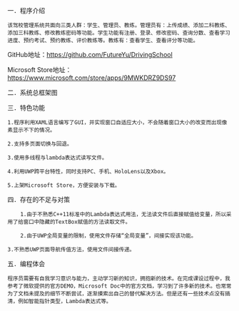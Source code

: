 一．程序介绍

	该驾校管理系统共面向三类人群：学生、管理员、教练。管理员有：上传成绩、添加二科教练、添加三科教练、修改教练密码等功能。学生功能有注册、登录、修改密码、查询分数、查看学习进度、预约考试、预约教练、评价教练等。教练有：查看学生、查看评分等功能。

 

GitHub地址：https://github.com/FutureYu/DrivingSchool

Microsoft Store地址：https://www.microsoft.com/store/apps/9MWKDRZ9DS97



二．系统总框架图

                                                  

 

三．特色功能

	1.程序利用XAML语言编写了GUI，并实现窗口自适应大小，不会随着窗口大小的改变而出现像素显示不下的情况。

	2.支持多页面切换与回退。

	3.使用多线程与lambda表达式读写文件。

	4.利用UWP跨平台特性，同时支持PC、手机、HoloLens以及Xbox。

	5.上架Microsoft Store，方便安装与下载。



四．存在的不足与对策

       	1.由于不熟悉C++11标准中的Lambda表达式用法，无法读文件后直接赋值给变量，所以采用了给窗口中隐藏的TextBox赋值的方法读取文件。

       	2.由于UWP全局变量的限制，使用文件存储“全局变量”，间接实现该功能。

	3.不熟悉UWP页面导航传值方法，使用文件间接传递。

 

五．编程体会

	程序员需要有自我学习意识与能力，主动学习新的知识，拥抱新的技术。在完成课设过程中，我参考了微软提供的官方DEMO，Microsoft Doc中的官方文档，学习到了许多新的技术。也常常为了文档未提及的细节不断尝试，逐渐摸索出自己的替代解决方法。但是还有一些技术点没有搞清，例如智能指针类型，Lambda表达式等。
